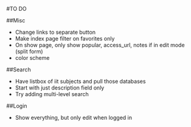 #TO DO

##Misc
* Change links to separate button
* Make index page filter on favorites only
* On show page, only show popular, access_url, notes if in edit mode (split form)
* color scheme


##Search
* Have listbox of iit subjects and pull those databases
* Start with just description field only
* Try adding multi-level search

##Login
* Show everything, but only edit when logged in


